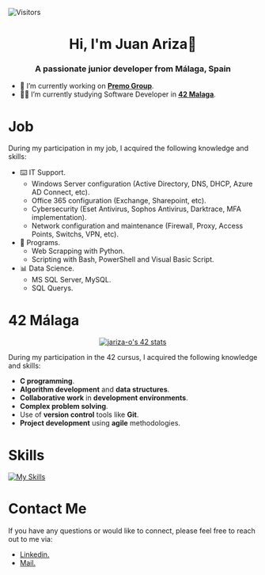 ![Visitors](https://api.visitorbadge.io/api/visitors?path=https%3A%2F%2Fgithub.com%2Fjariza-o&countColor=%23f47373)
<h1 align="center">Hi, I'm Juan Ariza👋</h1>
<h3 align="center">A passionate junior developer from Málaga, Spain</h3>

- 🔭 I’m currently working on **<a href="https://www.linkedin.com/company/premo-group/"> Premo Group</a>**.
- 👨‍🎓 I’m currently studying Software Developer in **<a href="https://www.42malaga.com/"> 42 Malaga</a>**.
<h1>Job</h1>

During my participation in my job, I acquired the following knowledge and skills:
- ⌨️ IT Support.
    - Windows Server configuration (Active Directory, DNS, DHCP, Azure AD Connect, etc).
    - Office 365 configuration (Exchange, Sharepoint, etc).
    - Cybersecurity (Eset Antivirus, Sophos Antivirus, Darktrace, MFA implementation).
    - Network configuration and maintenance (Firewall, Proxy, Access Points, Switchs, VPN, etc).
- 📝 Programs.
    - Web Scrapping with Python.
    - Scripting with Bash, PowerShell and Visual Basic Script.
- 📊 Data Science.
    - MS SQL Server, MySQL.
    - SQL Querys.  
<h1>42 Málaga</h1>
<p align="center">
<a href="https://github.com/oakoudad/badge42"><img src="https://badge.mediaplus.ma/black/jariza-o?1337Badge=off&UM6P=off" alt="jariza-o's 42 stats" /></a>

During my participation in the 42 cursus, I acquired the following knowledge and skills:

- **C programming**.
- **Algorithm development** and **data structures**.
- **Collaborative work** in **development environments**.
- **Complex problem solving**.
- Use of **version control** tools like **Git**.
- **Project development** using **agile** methodologies.

<h1>Skills</h1>

[![My Skills](https://skillicons.dev/icons?i=c,python,mysql,git,vscode,linux,vim,azure,bash)](https://skillicons.dev)

<h1>Contact Me</h1>
If you have any questions or would like to connect, please feel free to reach out to me via:

- <a href="https://www.linkedin.com/in/jariza-o"> Linkedin.</a>
- <a href="mailto:juanarizaordonez@gmail.com?Subject=Contacto%20desde%20GitHub."> Mail.</a>


